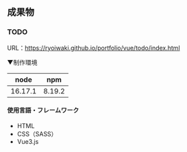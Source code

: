 ## 成果物

### TODO
URL：https://ryoiwaki.github.io/portfolio/vue/todo/index.html

▼制作環境

|  node  |  npm  |
| ---- | ---- |
|  16.17.1  |  8.19.2  |

#### 使用言語・フレームワーク
- HTML
- CSS（SASS）
- Vue3.js

